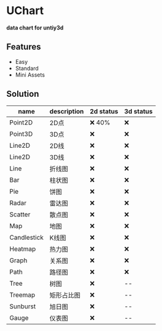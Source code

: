 # UChart

**data chart for untiy3d**

## Features

- Easy
- Standard
- Mini Assets

## Solution

name | description | 2d status | 3d status
----|----|----|----
Point2D|2D点|:x: 40%|:x:
Point3D|3D点|:x:|:x:
Line2D|2D线|:x:|:x:
Line2D|3D线|:x:|:x:
Line|折线图|:x:|:x:
Bar|柱状图|:x:|:x:
Pie|饼图|:x:|:x:
Radar|雷达图|:x:|:x:
Scatter|散点图|:x:|:x:
Map|地图|:x:|:x:
Candlestick|K线图|:x:|:x:
Heatmap|热力图|:x:|:x:
Graph|关系图|:x:|:x:
Path|路径图|:x:|:x:
Tree|树图|:x:|--
Treemap|矩形占比图|:x:|--
Sunburst|旭日图|:x:|--
Gauge|仪表图|:x:|--